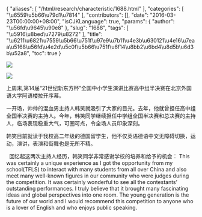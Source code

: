 {
    "aliases": [
        "/html/research/characteristic/1688.html"
    ],
    "categories": [
        "\u6559\u5b66\u79d1\u7814"
    ],
    "contributors": [],
    "date": "2016-03-23T00:00:00+08:00",
    "isCJKLanguage": true,
    "params": {
        "author": "\u56fd\u9645\u90e8"
    },
    "slug": "1688",
    "tags": [
        "\u5916\u8bed\u7279\u8272"
    ],
    "title": "\u6211\u6821\u7559\u5b66\u751f\u97e9\u7b11\u4e3b\u630121\u4e16\u7eaa\u5168\u56fd\u4e2d\u5c0f\u5b66\u751f\u6f14\u8bb2\u6bd4\u8d5b\u6d3b\u52a8",
    "toc": true
}


<img
    src="http://tfls.tj.edu.cn/images/160323/7-160323102333444.jpg"
    style="display:block;margin-left:auto;margin-right:auto;"
    decoding="async"
    fetchpriority="auto"
    loading="lazy"
/>





<img
    src="http://tfls.tj.edu.cn/images/160323/7-160323102333133.jpg"
    style="display:block;margin-left:auto;margin-right:auto;"
    decoding="async"
    fetchpriority="auto"
    loading="lazy"
/>




  





上周末,第14届“21世纪新东方杯”全国中小学生演讲比赛高中组半决赛在北京外国语大学阿语楼拉开序幕。




一开场，帅帅的混血男主持人韩笑就吸引了大家的目光。去年，他就曾担任高中组全国半决赛的主持人。今年，韩笑同学继续担任中学组全国半决赛和总决赛的主持人，临场表现稳重大气，可圈可点，令全场人员印象深刻。




韩笑目前就读于我校高二年级的德国留学生，他不仅英语德语中文无障碍切换，运动，演讲，表演和街舞也是无所不精。




 




  回忆起这两次主持人经历，韩笑同学非常感谢学校的培养和给予的机会： This was certainly a unique experience as I got the opportunity from my school(TFLS) to interact with many students from all over China and also meet many well-known figures in our community who were judges during the competition. It was certainly wonderful to see all the contestants’ outstanding performances. I truly believe that it brought many fascinating ideas and global perspectives into one room. The young generation is the future of our world and I would recommend this competition to anyone who is a lover of English and who enjoys public speaking.




  





  



